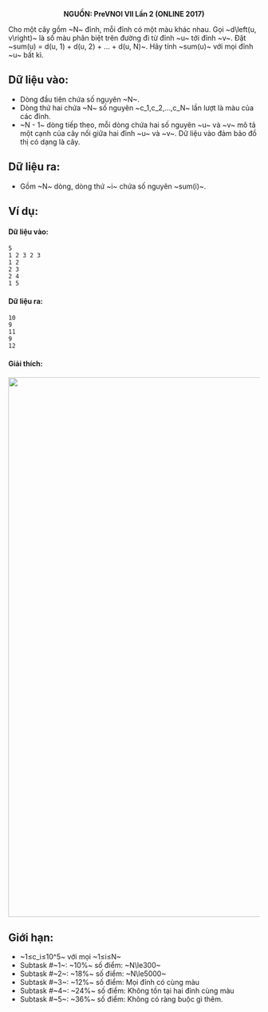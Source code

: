 **<center>NGUỒN: PreVNOI Ⅶ Lần 2 (ONLINE 2017)</center>**
<!--
## <center>Chỗ này xàm xí, bỏ qua</center>
Các bạn thân mến! Khi bước đi trên con đường đời, bạn sẽ gặp rất nhiều người tên Bảo như Gia Bảo, Long Bảo, Thung Bảo,.... Họ có tính cách và độ trẻ trâu khác nhau, nhưng trẻ trâu nhất vẫn là Thành Bảo.

Thành Bảo đang trải qua những ngày tháng đen tối nhất của đời mình. Vốn đã là người mất Lương từ lâu, ngay ngày đầu lớp ~11~, Bảo lại phải nhận hàng loạt tin sét đánh. Không chỉ bị cô giáo miễn nhiệm chức lớp trưởng, mà đau đớn hơn, Bảo còn bị cô thuyên chuyển công tác tới vùng xa xôi hẻo lánh. Thế là Bảo không thể đóng vai sói ca chuyên ngồi cạnh săm soi nhòm ngó bài vở cô bạn Liều Kinh suốt một năm trời. Đến trường đối với cậu ta giờ như một cơn ác mộng, khi  phải chứng kiến một con Rồng Biển hàng ngày bên cạnh chăm sóc cô gái xinh xắn, cung cấp đầy đủ bánh mỳ và sữa. Cảm động trước tình cảm chân thành, cô gái trao lại trái tim và khối óc của mình cho Rồng Biển.

Cay đắng nhìn phân thận người tình một năm sắp lọt vào tay Rồng Biển quái ác, Bảo vùng lên đòi cô chủ nhiệm trả lại chỗ ngồi cũ cho mình. Nhưng để làm được điều đó, Bảo cần phải giải bài toán sau đây. Các bạn hãy giúp Bảo nhé.
## <center>Đây mới là chỗ cần đọc</center>
-->

Cho một cây gồm ~N~ đỉnh, mỗi đỉnh có một màu khác nhau. Gọi ~d\left(u, v\right)~ là số màu phân biệt trên đường đi từ đỉnh ~u~ tới đỉnh ~v~. Đặt ~sum(u) = d(u, 1) + d(u, 2) + … + d(u, N)~. Hãy tính ~sum(u)~ với mọi đỉnh ~u~ bất kì.

## Dữ liệu vào:
- Dòng đầu tiên chứa số nguyên ~N~.
- Dòng thứ hai chứa ~N~ số nguyên ~c_1,c_2,…,c_N~ lần lượt là màu của các đỉnh.
- ~N - 1~ dòng tiếp theo, mỗi dòng chứa hai số nguyên ~u~ và ~v~ mô tả một cạnh của cây nối giữa hai đỉnh ~u~ và ~v~. Dữ liệu vào đảm bảo đồ thị có dạng là cây.

## Dữ liệu ra:
- Gồm ~N~ dòng, dòng thứ ~i~ chứa số nguyên ~sum(i)~.

## Ví dụ:

#### Dữ liệu vào:
```
5
1 2 3 2 3
1 2
2 3
2 4
1 5
```

#### Dữ liệu ra:
```
10
9
11
9
12
```

#### Giải thích:
<center><img src="/images/problems/1074/colorgraph.svg" width=1080></center>

## Giới hạn:
- ~1≤c_i≤10^5~ với mọi ~1≤i≤N~
- Subtask #~1~: ~10\%~ số điểm: ~N\le300~
- Subtask #~2~: ~18\%~ số điểm: ~N\le5000~
- Subtask #~3~: ~12\%~ số điểm: Mọi đỉnh có cùng màu
- Subtask #~4~: ~24\%~ số điểm: Không tồn tại hai đỉnh cùng màu
- Subtask #~5~: ~36\%~ số điểm: Không có ràng buộc gì thêm.